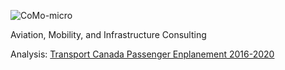 ![CoMo-micro](https://user-images.githubusercontent.com/102086535/159542258-01e49c78-9178-4c65-ba1c-28cabb2b3bd5.png)


Aviation, Mobility, and Infrastructure Consulting

Analysis: <a href="https://app.powerbi.com/groups/me/reports/9d938d2e-47a4-406b-ae50-8e1b0b7cef6f/ReportSection" target="_blank"> Transport Canada Passenger Enplanement 2016-2020 </a>
